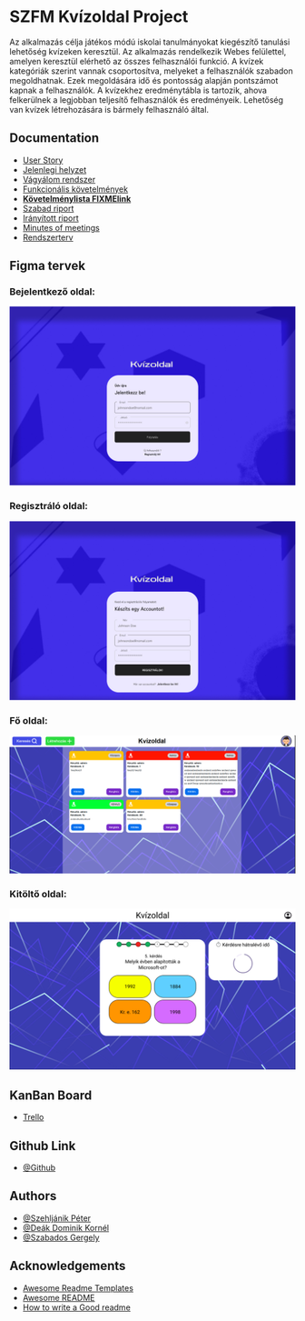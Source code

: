 
# SZFM Kvízoldal Project
Az alkalmazás célja játékos módú iskolai tanulmányokat kiegészítő tanulási lehetőség kvízeken keresztül.  Az alkalmazás rendelkezik Webes felülettel, amelyen keresztül
elérhető az összes felhasználói funkció. A kvízek kategóriák szerint vannak csoportosítva, melyeket a felhasználók szabadon megoldhatnak. Ezek megoldására idő
és pontosság alapján pontszámot kapnak a felhasználók.  A kvízekhez eredménytábla is tartozik, ahova felkerülnek a legjobban teljesítő felhasználók és eredményeik. Lehetőség van kvízek létrehozására is bármely felhasználó által.



## Documentation
- [User Story](/documentation/UserStory.txt)
- [Jelenlegi helyzet](/documentation/JelenlegiHelyzet.txt)
- [Vágyálom rendszer](/documentation/VagyalomRendszer.txt)
- [Funkcionális követelmények](/documentation/FunkcionalisKovetelmenyek)
- [**Követelménylista FIXMElink**](https://docs.google.com/document/d/1HVqWFxbzCuthdtFXfPDTdrWRvUNI0WBZ4gA-M4g6DtM/edit?fbclid=IwY2xjawGwc45leHRuA2FlbQIxMAABHaHC_qAbnsifYzwqn7j_5N8knamT9Ncc00NDhUSFiygFbkGvX0muXltshQ_aem_rh4SNp0TCoiBWz4wgJJMyw&tab=t.0)
- [Szabad riport](/documentation/SzabadRiport.txt)
- [Irányított riport](/documentation/IrarnyitottRiport.md)
- [Minutes of meetings](/documentation/MinutesOfMeetings.txt)
- [Rendszerterv](/documentation/Rendszerterv.txt)

## Figma tervek
### Bejelentkező oldal:
![Login oldal](/documentation//figmaDesigns/Login.jpg "Login")
### Regisztráló oldal:
![Register oldal](/documentation//figmaDesigns/Register.jpg "Register")
### Fő oldal:
![Fő oldal](/documentation//figmaDesigns/Fooldal.png "Fo")
### Kitöltő oldal:
![Kitolto oldal](/documentation//figmaDesigns/Kitolto.png "Kitolto")
## KanBan Board
- [Trello](https://trello.com/b/SPU09TlD/szfm-csk2-kanban-board)


## Github Link

- [@Github](https://github.com/innocentpie/SZFM-NextUI)
## Authors

- [@Szehljánik Péter](https://www.github.com/SzPeti8)
- [@Deák Dominik Kornél](https://github.com/DeakDomi123)
- [@Szabados Gergely](https://github.com/innocentpie)



## Acknowledgements

 - [Awesome Readme Templates](https://awesomeopensource.com/project/elangosundar/awesome-README-templates)
 - [Awesome README](https://github.com/matiassingers/awesome-readme)
 - [How to write a Good readme](https://bulldogjob.com/news/449-how-to-write-a-good-readme-for-your-github-project)

